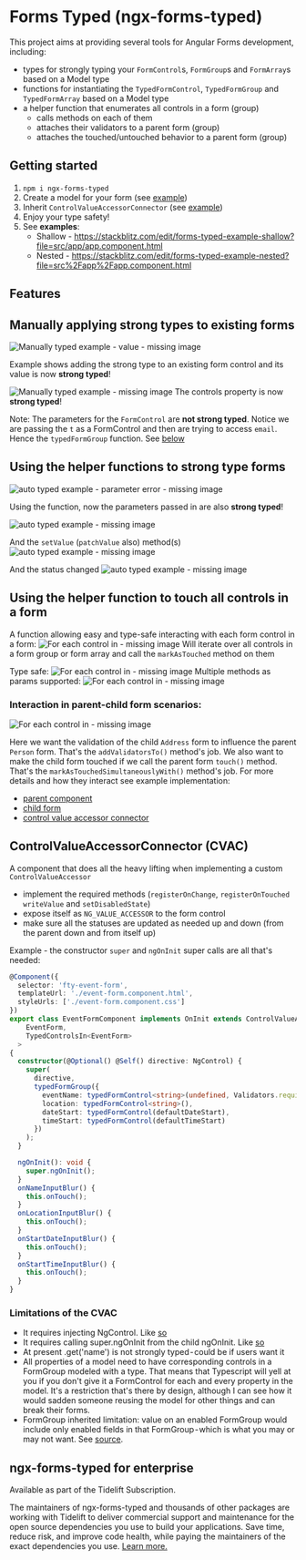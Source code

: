 # Forms Typed (ngx-forms-typed)
This project aims at providing several tools for Angular Forms development, including:
 - types for strongly typing your `FormControl`s, `FormGroup`s and `FormArray`s based on a Model type
 - functions for instantiating the `TypedFormControl`, `TypedFormGroup` and `TypedFormArray` based on a Model type
 - a helper function that enumerates all controls in a form (group)
     - calls methods on each of them
     - attaches their validators to a parent form (group)
     - attaches the touched/untouched behavior to a parent form (group)

## Getting started

1. `npm i ngx-forms-typed`
2. Create a model for your form (see [example](/src/app/person-contact/person-contact.model.ts))
3. Inherit `ControlValueAccessorConnector` (see [example](/src/app/person-contact/person-contact.component.ts))
4. Enjoy your type safety!
5. See **examples**:
    - Shallow - https://stackblitz.com/edit/forms-typed-example-shallow?file=src/app/app.component.html
    - Nested - https://stackblitz.com/edit/forms-typed-example-nested?file=src%2Fapp%2Fapp.component.html

## Features

## Manually applying strong types to existing forms
![Manually typed example - value - missing image](./assets/manually-typed-value.png)

Example shows adding the strong type to an existing form control and its value is now **strong typed**!

![Manually typed example - missing image](./assets/manually-typed.jpg)
The controls property is now **strong typed**!

Note: The parameters for the `FormControl` are **not strong typed**. Notice we are passing the `t` as a FormControl and then are trying to access `email`. Hence the `typedFormGroup` function. See [below](#Using-the-helper-functions-to-strong-type-forms)

## Using the helper functions to strong type forms
![auto typed example - parameter error - missing image](./assets/typed-form-control-error.png)

Using the function, now the parameters passed in are also **strong typed**!

![auto typed example - missing image](./assets/typed-form-control.png)

And the `setValue` (`patchValue` also) method(s)
![auto typed example - missing image](./assets/forms-typed-set-value.png)


And the status changed
![auto typed example - missing image](./assets/forms-typed-status-changes.png)


## Using the helper function to touch all controls in a form
A function allowing easy and type-safe interacting with each form control in a form:
![For each control in - missing image](./assets/for-each-touched.png)
Will iterate over all controls in a form group or form array and call the `markAsTouched` method on them

Type safe:
![For each control in - missing image](./assets/for-each-typed.png)
Multiple methods as params supported:
![For each control in - missing image](./assets/for-each-typed-result.png)

### Interaction in parent-child form scenarios:
![For each control in - missing image](./assets/for-each-parent-child-interact.png)

Here we want the validation of the child `Address` form to influence the parent `Person` form. That's the `addValidatorsTo()` method's job. We also want to make the child form touched if we call the parent form `touch()` method. That's the `markAsTouchedSimultaneouslyWith()` method's job. For more details and how they interact see example implementation:
 - [parent component](src/app/party-form/party-form.component.ts)
 - [child form](src/app/person-contact/person-contact.component.ts)
 - [control value accessor connector](src/app/shared/control-value-accessor-connector.ts)

## ControlValueAccessorConnector (CVAC)

A component that does all the heavy lifting when implementing a custom `ControlValueAccessor`
- implement the required methods (`registerOnChange`, `registerOnTouched` `writeValue` and `setDisabledState`)
- expose itself as `NG_VALUE_ACCESSOR` to the form control
- make sure all the statuses are updated as needed up and down (from the parent down and from itself up)

Example - the constructor `super` and `ngOnInit` super calls are all that's needed:
```ts
@Component({
  selector: 'fty-event-form',
  templateUrl: './event-form.component.html',
  styleUrls: ['./event-form.component.css']
})
export class EventFormComponent implements OnInit extends ControlValueAccessorConnector<
    EventForm,
    TypedControlsIn<EventForm>
  >
{
  constructor(@Optional() @Self() directive: NgControl) {
    super(
      directive,
      typedFormGroup({
        eventName: typedFormControl<string>(undefined, Validators.required),
        location: typedFormControl<string>(),
        dateStart: typedFormControl(defaultDateStart),
        timeStart: typedFormControl(defaultTimeStart)
      })
    );
  }

  ngOnInit(): void {
    super.ngOnInit();
  }
  onNameInputBlur() {
    this.onTouch();
  }
  onLocationInputBlur() {
    this.onTouch();
  }
  onStartDateInputBlur() {
    this.onTouch();
  }
  onStartTimeInputBlur() {
    this.onTouch();
  }
}
```


### Limitations of the CVAC
- It requires injecting NgControl. Like [so](https://github.com/gparlakov/forms-typed/blob/21e99c91877746b506dd64ad0e5a127eeed15bac/src/app/person-contact/person-contact.component.ts#L13)
- It requires calling super.ngOnInit from the child ngOnInit. Like [so](https://github.com/gparlakov/forms-typed/blob/21e99c91877746b506dd64ad0e5a127eeed15bac/src/app/person-contact/person-contact.component.ts#L24)
- At present .get('name') is not strongly typed - could be if users want it
- All properties of a model need to have corresponding controls in a FormGroup modeled with a type. That means that Typescript will yell at you if you don't give it a FormControl for each and every property in the model. It's a restriction that's there by design, although I can see how it would sadden someone reusing the model for other things and can break their forms.
- FormGroup inherited limitation: value on an enabled FormGroup would include only enabled fields in that FormGroup - which is what you may or may not want. See [source](https://github.com/angular/angular/blob/master/packages/forms/src/model.ts#L1570-L1579).

## ngx-forms-typed for enterprise

Available as part of the Tidelift Subscription.

The maintainers of ngx-forms-typed and thousands of other packages are working with Tidelift to deliver commercial support and maintenance for the open source dependencies you use to build your applications. Save time, reduce risk, and improve code health, while paying the maintainers of the exact dependencies you use. [Learn more.](https://tidelift.com/subscription/pkg/npm-ngx-forms-typed?utm_source=npm-ngx-forms-typed&utm_medium=referral&utm_campaign=readme)

